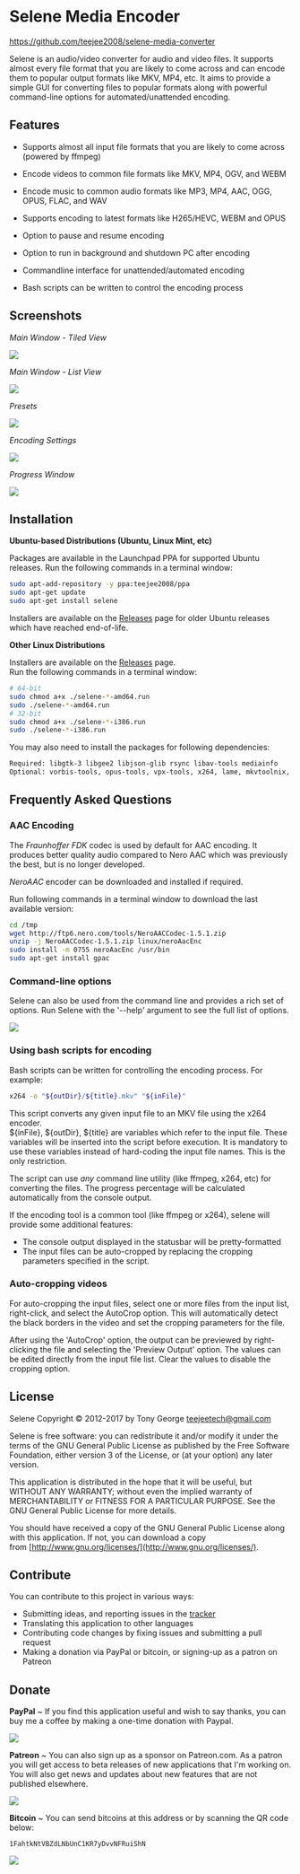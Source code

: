 # Selene Media Encoder

https://github.com/teejee2008/selene-media-converter

Selene is an audio/video converter for audio and video files. It supports almost every file format that you are likely to come across and can encode them to popular output formats like MKV, MP4, etc. It aims to provide a simple GUI for converting files to popular formats along with powerful command-line options for automated/unattended encoding.  

## Features

*   Supports almost all input file formats that you are likely to come across (powered by ffmpeg)

*   Encode videos to common file formats like MKV, MP4, OGV, and WEBM

*   Encode music to common audio formats like MP3, MP4, AAC, OGG, OPUS, FLAC, and WAV

*   Supports encoding to latest formats like H265/HEVC, WEBM and OPUS

*   Option to pause and resume encoding

*   Option to run in background and shutdown PC after encoding

*   Commandline interface for unattended/automated encoding

*   Bash scripts can be written to control the encoding process


## Screenshots

_Main Window - Tiled View_

[![](https://4.bp.blogspot.com/-vjjv0DsK5Vo/WP4VBNcB7mI/AAAAAAAAGSc/jsQFVCkojEYaLcNppYftOqXmJGHR08iXwCLcB/s560/selene_main_tiled.png)](https://4.bp.blogspot.com/-vjjv0DsK5Vo/WP4VBNcB7mI/AAAAAAAAGSc/jsQFVCkojEYaLcNppYftOqXmJGHR08iXwCLcB/s1600/selene_main_tiled.png)

_Main Window - List View_

[![](https://1.bp.blogspot.com/-dcUuBDzNRyo/WP4WAGauF3I/AAAAAAAAGSk/Nti94GOWYf4BtV8E8iAeMOgCsmGuCt5-ACLcB/s560/selene_main_listview.png)](https://1.bp.blogspot.com/-dcUuBDzNRyo/WP4WAGauF3I/AAAAAAAAGSk/Nti94GOWYf4BtV8E8iAeMOgCsmGuCt5-ACLcB/s1600/selene_main_listview.png)

_Presets_

[![](https://2.bp.blogspot.com/-zlmeTJojdn8/WP4XbA_8AZI/AAAAAAAAGS0/EFyOmG0L8MYUFPGbr38fTe3m9lNvEAzMACLcB/s640/selene_presets.png)](https://2.bp.blogspot.com/-zlmeTJojdn8/WP4XbA_8AZI/AAAAAAAAGS0/EFyOmG0L8MYUFPGbr38fTe3m9lNvEAzMACLcB/s1600/selene_presets.png)

_Encoding Settings_

![](https://1.bp.blogspot.com/-KLyatjZpekk/WP4dFNHRJTI/AAAAAAAAGTk/vSflwonmDK4vcXyUdqz2hCGglLVZBBivACLcB/s1600/selene_encoder_settings.gif)  

_Progress Window_

[![](https://3.bp.blogspot.com/-T-yYwuK6-cA/WP4fNHC0i5I/AAAAAAAAGTw/utRoTIF6eUUl7rurU6NCSoPdkOpXEiGBgCLcB/s1600/selene_progress.png)](https://3.bp.blogspot.com/-T-yYwuK6-cA/WP4fNHC0i5I/AAAAAAAAGTw/utRoTIF6eUUl7rurU6NCSoPdkOpXEiGBgCLcB/s1600/selene_progress.png)  

## Installation

**Ubuntu-based Distributions (Ubuntu, Linux Mint, etc)**

Packages are available in the Launchpad PPA for supported Ubuntu releases.
Run the following commands in a terminal window:  

```sh
sudo apt-add-repository -y ppa:teejee2008/ppa
sudo apt-get update
sudo apt-get install selene
```

Installers are available on the [Releases](https://github.com/teejee2008/selene/releases) page for older Ubuntu releases which have reached end-of-life.

**Other Linux Distributions**

Installers are available on the [Releases](https://github.com/teejee2008/selene/releases) page.  
Run the following commands in a terminal window: 
```sh
# 64-bit
sudo chmod a+x ./selene-*-amd64.run
sudo ./selene-*-amd64.run
# 32-bit
sudo chmod a+x ./selene-*-i386.run
sudo ./selene-*-i386.run
```
You may also need to install the packages for following dependencies:  
```sh
Required: libgtk-3 libgee2 libjson-glib rsync libav-tools mediainfo
Optional: vorbis-tools, opus-tools, vpx-tools, x264, lame, mkvtoolnix, ffmpeg2theora, gpac, sox 
```

## Frequently Asked Questions

### AAC Encoding

The _Fraunhoffer FDK_ codec is used by default for AAC encoding. It produces better quality audio compared to Nero AAC which was previously the best, but is no longer developed.

_NeroAAC_ encoder can be downloaded and installed if required. 

Run following commands in a terminal window to download the last available version:
```sh
cd /tmp
wget http://ftp6.nero.com/tools/NeroAACCodec-1.5.1.zip
unzip -j NeroAACCodec-1.5.1.zip linux/neroAacEnc
sudo install -m 0755 neroAacEnc /usr/bin
sudo apt-get install gpac
```

### Command-line options

Selene can also be used from the command line and provides a rich set of options. Run Selene with the '--help' argument to see the full list of options.  

[![](http://1.bp.blogspot.com/-SR1Wk_3NGik/UfzUgy8NqTI/AAAAAAAABAk/XUxlyNdCPCU/s600/console_2.2.png)](http://1.bp.blogspot.com/-SR1Wk_3NGik/UfzUgy8NqTI/AAAAAAAABAk/XUxlyNdCPCU/s1600/console_2.2.png)  

### Using bash scripts for encoding

Bash scripts can be written for controlling the encoding process.  For example:
```sh
x264 -o "${outDir}/${title}.mkv" "${inFile}"
```
This script converts any given input file to an MKV file using the x264 encoder.  
\${inFile}, \${outDir}, \${title} are variables which refer to the input file. These variables will be inserted into the script before execution. It is mandatory to use these variables instead of hard-coding the input file names. This is the only restriction.  

The script can use _any_ command line utility (like ffmpeg, x264, etc) for converting the files. The progress percentage will be calculated automatically from the console output.  

If the encoding tool is a common tool (like ffmpeg or x264), selene will provide some additional features:  

*   The console output displayed in the statusbar will be pretty-formatted
*   The input files can be auto-cropped by replacing the cropping parameters specified in the script.  

### Auto-cropping videos

For auto-cropping the input files, select one or more files from the input list, right-click, and select the AutoCrop option. This will automatically detect the black borders in the video and set the cropping parameters for the file.

After using the 'AutoCrop' option, the output can be previewed by right-clicking the file and selecting the 'Preview Output' option. The values can be edited directly from the input file list. Clear the values to disable the cropping option.  

## License

Selene Copyright © 2012-2017 by Tony George [<teejeetech@gmail.com>](teejeetech@gmail.com)

Selene is free software: you can redistribute it and/or modify it under the terms of the GNU General Public License as published by the Free Software Foundation, either version 3 of the License, or (at your option) any later version.

This application is distributed in the hope that it will be useful, but WITHOUT ANY WARRANTY; without even the implied warranty of MERCHANTABILITY or FITNESS FOR A PARTICULAR PURPOSE. See the GNU General Public License for more details.

You should have received a copy of the GNU General Public License along with this application. If not, you can download a copy from [http://www.gnu.org/licenses/](http://www.gnu.org/licenses/).


## Contribute

You can contribute to this project in various ways:

* Submitting ideas, and reporting issues in the [tracker](https://github.com/teejee2008/selene-media-converter/issues)
* Translating this application to other languages
* Contributing code changes by fixing issues and submitting a pull request
* Making a donation via PayPal or bitcoin, or signing-up as a patron on Patreon

## Donate

**PayPal** ~ If you find this application useful and wish to say thanks, you can buy me a coffee by making a one-time donation with Paypal. 

[![](https://upload.wikimedia.org/wikipedia/commons/b/b5/PayPal.svg)](https://www.paypal.com/cgi-bin/webscr?business=teejeetech@gmail.com&cmd=_xclick&currency_code=USD&amount=10&item_name=Selene%20Donation)  

**Patreon** ~ You can also sign up as a sponsor on Patreon.com. As a patron you will get access to beta releases of new applications that I'm working on. You will also get news and updates about new features that are not published elsewhere.

[![](https://2.bp.blogspot.com/-DNeWEUF2INM/WINUBAXAKUI/AAAAAAAAFmw/fTckfRrryy88pLyQGk5lJV0F0ESXeKrXwCLcB/s200/patreon.png)](https://www.patreon.com/bePatron?u=3059450)

**Bitcoin** ~ You can send bitcoins at this address or by scanning the QR code below:

```1FahtkNtVBZdLNbUnC1KR7yDvvNFRuiShN```

![](https://1.bp.blogspot.com/-QQOLD2mJZ7c/WP4pRCYLqUI/AAAAAAAAGUA/tE2DOuOvfzY7MhZnJlcmdpYUeT5jPC5kQCLcB/s1600/selene.png)